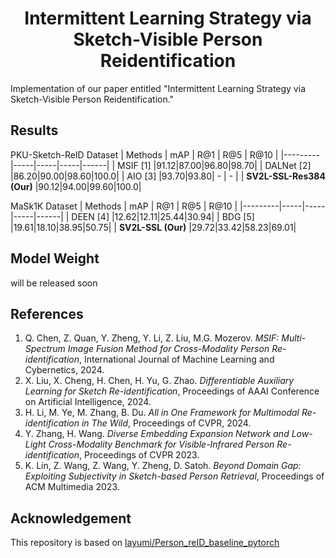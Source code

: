 <h1 align="center"> Intermittent Learning Strategy via Sketch-Visible Person Reidentification </h1>

Implementation of our paper entitled "Intermittent Learning Strategy via Sketch-Visible Person Reidentification."

## Results

PKU-Sketch-ReID Dataset
| Methods | mAP | R@1 | R@5 | R@10 |
|---------|-----|-----|-----|------|
| MSIF [1] |91.12|87.00|96.80|98.70|
| DALNet [2] |86.20|90.00|98.60|100.0|
| AIO [3] |93.70|93.80| - | - |
| **SV2L-SSL-Res384 (Our)** |90.12|94.00|99.60|100.0|

MaSk1K Dataset
| Methods | mAP | R@1 | R@5 | R@10 |
|---------|-----|-----|-----|------|
| DEEN [4] |12.62|12.11|25.44|30.94|
| BDG [5] |19.61|18.10|38.95|50.75|
| **SV2L-SSL (Our)** |29.72|33.42|58.23|69.01|

## Model Weight

will be released soon

## References

1. Q. Chen, Z. Quan, Y. Zheng, Y. Li, Z. Liu, M.G. Mozerov. *MSIF: Multi-Spectrum Image Fusion Method for Cross-Modality Person Re-identification*, International Journal of Machine Learning and Cybernetics, 2024.
2. X. Liu, X. Cheng, H. Chen, H. Yu, G. Zhao. *Differentiable Auxiliary Learning for Sketch Re-identification*, Proceedings of AAAI Conference on Artificial Intelligence, 2024.
3. H. Li, M. Ye, M. Zhang, B. Du. *All in One Framework for Multimodal Re-identification in The Wild*, Proceedings of CVPR, 2024.
4. Y. Zhang, H. Wang. *Diverse Embedding Expansion Network and Low-Light Cross-Modality Benchmark for Visible-Infrared Person Re-identification*, Proceedings of CVPR 2023.
5. K. Lin, Z. Wang, Z. Wang, Y. Zheng, D. Satoh. *Beyond Domain Gap: Exploiting Subjectivity in Sketch-based Person Retrieval*, Proceedings of ACM Multimedia 2023. 

## Acknowledgement

This repository is based on [layumi/Person_reID_baseline_pytorch](https://github.com/layumi/Person_reID_baseline_pytorch) 
